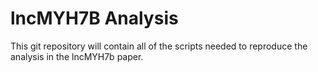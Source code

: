 # lncMYH7B Analysis

This git repository will contain all of the scripts needed to reproduce the analysis in the lncMYH7b paper.
